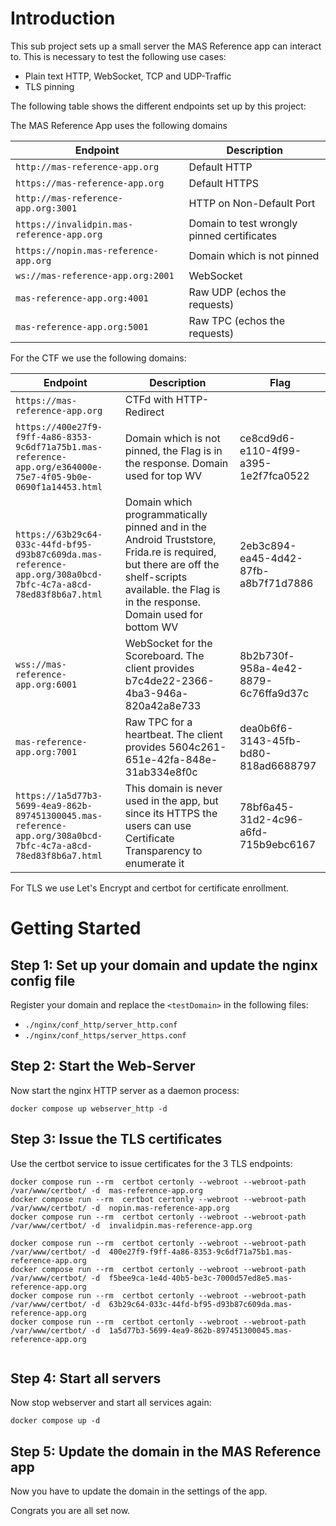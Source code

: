 # Introduction

This sub project sets up a small server the MAS Reference app can interact to. This is necessary to test the following use cases:

- Plain text HTTP, WebSocket, TCP and UDP-Traffic
- TLS pinning

The following table shows the different endpoints set up by this project:

The MAS Reference App uses the following domains

| Endpoint                                    | Description                                 |
| ------------------------------------------- | ------------------------------------------- |
| `http://mas-reference-app.org`              |  Default HTTP                               |
| `https://mas-reference-app.org`             |  Default HTTPS                              |
| `http://mas-reference-app.org:3001`         |  HTTP on Non-Default Port                   |
| `https://invalidpin.mas-reference-app.org`  |  Domain to test wrongly pinned certificates | 
| `https://nopin.mas-reference-app.org`       |  Domain which is not pinned                 | 
| `ws://mas-reference-app.org:2001`           |  WebSocket                                  |
| `mas-reference-app.org:4001`                |  Raw UDP (echos the requests)               |
| `mas-reference-app.org:5001`                |  Raw TPC (echos the requests)               |


For the CTF we use the following domains:

| Endpoint                             | Description                                                    |   Flag | 
| ------------------------------------ | -------------------------------------------------------------- | ------- |
| `https://mas-reference-app.org`      |  CTFd with HTTP-Redirect                                       |    <none>     |
| `https://400e27f9-f9ff-4a86-8353-9c6df71a75b1.mas-reference-app.org/e364000e-75e7-4f05-9b0e-0690f1a14453.html`                                  |  Domain which is not pinned, the Flag is in the response. Domain used for top WV     | ce8cd9d6-e110-4f99-a395-1e2f7fca0522 |
| `https://63b29c64-033c-44fd-bf95-d93b87c609da.mas-reference-app.org/308a0bcd-7bfc-4c7a-a8cd-78ed83f8b6a7.html`                                  |  Domain which programmatically pinned and in the Android Truststore, Frida.re is required, but there are off the shelf-scripts available. the Flag is in the response.   Domain used for bottom WV        | 2eb3c894-ea45-4d42-87fb-a8b7f71d7886 |
| `wss://mas-reference-app.org:6001`            |  WebSocket for the Scoreboard. The client provides b7c4de22-2366-4ba3-946a-820a42a8e733 | 8b2b730f-958a-4e42-8879-6c76ffa9d37c |
| `mas-reference-app.org:7001`         |  Raw TPC for a heartbeat. The client provides 5604c261-651e-42fa-848e-31ab334e8f0c     | dea0b6f6-3143-45fb-bd80-818ad6688797 |
| `https://1a5d77b3-5699-4ea9-862b-897451300045.mas-reference-app.org/308a0bcd-7bfc-4c7a-a8cd-78ed83f8b6a7.html`                                  |  This domain is never used in the app, but since its HTTPS the users can use Certificate Transparency to enumerate it          | 78bf6a45-31d2-4c96-a6fd-715b9ebc6167 |



For TLS we use Let's Encrypt and certbot for certificate enrollment.

# Getting Started


## Step 1: Set up your domain and update the nginx config file

Register your domain and replace the `<testDomain>` in the following files:

- `./nginx/conf_http/server_http.conf`
- `./nginx/conf_https/server_https.conf`


## Step 2: Start the Web-Server

Now start the nginx HTTP server as a daemon process:

```
docker compose up webserver_http -d 
```


## Step 3: Issue the TLS certificates

Use the certbot service to issue certificates for the 3 TLS endpoints:

```
docker compose run --rm  certbot certonly --webroot --webroot-path /var/www/certbot/ -d  mas-reference-app.org
docker compose run --rm  certbot certonly --webroot --webroot-path /var/www/certbot/ -d  nopin.mas-reference-app.org
docker compose run --rm  certbot certonly --webroot --webroot-path /var/www/certbot/ -d  invalidpin.mas-reference-app.org

docker compose run --rm  certbot certonly --webroot --webroot-path /var/www/certbot/ -d  400e27f9-f9ff-4a86-8353-9c6df71a75b1.mas-reference-app.org
docker compose run --rm  certbot certonly --webroot --webroot-path /var/www/certbot/ -d  f5bee9ca-1e4d-40b5-be3c-7000d57ed8e5.mas-reference-app.org
docker compose run --rm  certbot certonly --webroot --webroot-path /var/www/certbot/ -d  63b29c64-033c-44fd-bf95-d93b87c609da.mas-reference-app.org
docker compose run --rm  certbot certonly --webroot --webroot-path /var/www/certbot/ -d  1a5d77b3-5699-4ea9-862b-897451300045.mas-reference-app.org


```

## Step 4: Start all servers

Now stop webserver and start all services again:

```
docker compose up -d
```


## Step 5: Update the domain in the MAS Reference app

Now you have to update the domain in the settings of the app. 

Congrats you are all set now. 